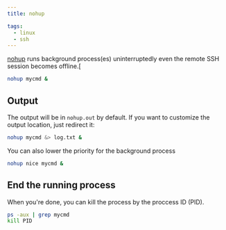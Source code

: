 ```yaml
---
title: nohup

tags:
  - linux
  - ssh
---
```


[nohup](https://blog.gtwang.org/linux/linux-nohup-command-tutorial/) runs background process(es) uninterruptedly even the remote SSH session becomes offline.[

```sh
nohup mycmd &
```

## Output

The output will be in `nohup.out` by default. If you want to customize the output location, just redirect it:

```sh
nohup mycmd &> log.txt &
```

You can also lower the priority for the background process

```sh
nohup nice mycmd &
```

## End the running process

When you're done, you can kill the process by the proccess ID (PID).

```sh
ps -aux | grep mycmd
kill PID
```

